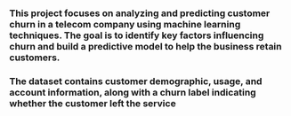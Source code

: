 ### This project focuses on analyzing and predicting customer churn in a telecom company using machine learning techniques. The goal is to identify key factors influencing churn and build a predictive model to help the business retain customers.
### The dataset contains customer demographic, usage, and account information, along with a churn label indicating whether the customer left the service

